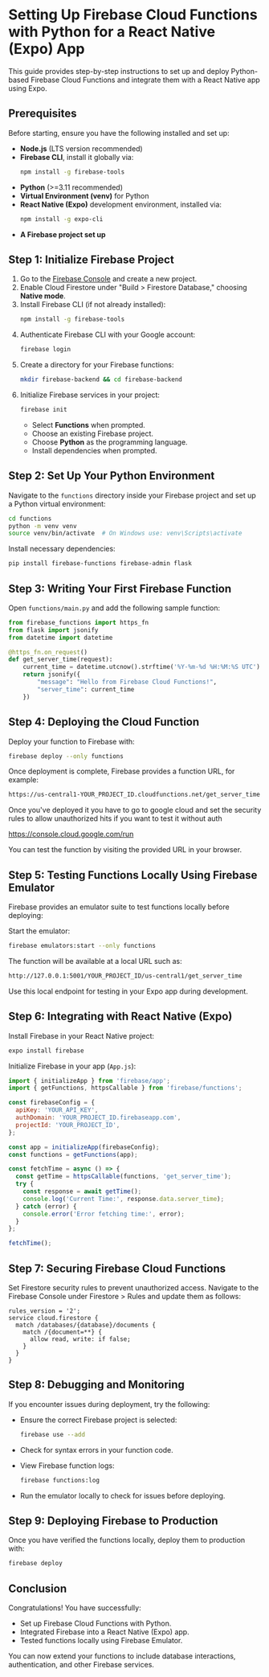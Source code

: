 # Setting Up Firebase Cloud Functions with Python for a React Native (Expo) App

This guide provides step-by-step instructions to set up and deploy Python-based Firebase Cloud Functions and integrate them with a React Native app using Expo.

## Prerequisites

Before starting, ensure you have the following installed and set up:

- **Node.js** (LTS version recommended)
- **Firebase CLI**, install it globally via:
  ```bash
  npm install -g firebase-tools
  ```
- **Python** (>=3.11 recommended)
- **Virtual Environment (venv)** for Python
- **React Native (Expo)** development environment, installed via:
  ```bash
  npm install -g expo-cli
  ```
- **A Firebase project set up**

## Step 1: Initialize Firebase Project

1. Go to the [Firebase Console](https://console.firebase.google.com/) and create a new project.
2. Enable Cloud Firestore under "Build > Firestore Database," choosing **Native mode**.
3. Install Firebase CLI (if not already installed):
   ```bash
   npm install -g firebase-tools
   ```
4. Authenticate Firebase CLI with your Google account:
   ```bash
   firebase login
   ```
5. Create a directory for your Firebase functions:
   ```bash
   mkdir firebase-backend && cd firebase-backend
   ```
6. Initialize Firebase services in your project:
   ```bash
   firebase init
   ```
   - Select **Functions** when prompted.
   - Choose an existing Firebase project.
   - Choose **Python** as the programming language.
   - Install dependencies when prompted.

## Step 2: Set Up Your Python Environment

Navigate to the `functions` directory inside your Firebase project and set up a Python virtual environment:

```bash
cd functions
python -m venv venv
source venv/bin/activate  # On Windows use: venv\Scripts\activate
```

Install necessary dependencies:

```bash
pip install firebase-functions firebase-admin flask
```

## Step 3: Writing Your First Firebase Function

Open `functions/main.py` and add the following sample function:

```python
from firebase_functions import https_fn
from flask import jsonify
from datetime import datetime

@https_fn.on_request()
def get_server_time(request):
    current_time = datetime.utcnow().strftime('%Y-%m-%d %H:%M:%S UTC')
    return jsonify({
        "message": "Hello from Firebase Cloud Functions!",
        "server_time": current_time
    })
```

## Step 4: Deploying the Cloud Function

Deploy your function to Firebase with:

```bash
firebase deploy --only functions
```

Once deployment is complete, Firebase provides a function URL, for example:

```bash
https://us-central1-YOUR_PROJECT_ID.cloudfunctions.net/get_server_time
```

Once you've deployed it you have to go to google cloud and set the security rules to allow unauthorized hits if you want to test it without auth

https://console.cloud.google.com/run

You can test the function by visiting the provided URL in your browser.

## Step 5: Testing Functions Locally Using Firebase Emulator

Firebase provides an emulator suite to test functions locally before deploying:

Start the emulator:

```bash
firebase emulators:start --only functions
```

The function will be available at a local URL such as:

```bash
http://127.0.0.1:5001/YOUR_PROJECT_ID/us-central1/get_server_time
```

Use this local endpoint for testing in your Expo app during development.

## Step 6: Integrating with React Native (Expo)

Install Firebase in your React Native project:

```bash
expo install firebase
```

Initialize Firebase in your app (`App.js`):

```javascript
import { initializeApp } from 'firebase/app';
import { getFunctions, httpsCallable } from 'firebase/functions';

const firebaseConfig = {
  apiKey: 'YOUR_API_KEY',
  authDomain: 'YOUR_PROJECT_ID.firebaseapp.com',
  projectId: 'YOUR_PROJECT_ID',
};

const app = initializeApp(firebaseConfig);
const functions = getFunctions(app);

const fetchTime = async () => {
  const getTime = httpsCallable(functions, 'get_server_time');
  try {
    const response = await getTime();
    console.log('Current Time:', response.data.server_time);
  } catch (error) {
    console.error('Error fetching time:', error);
  }
};

fetchTime();
```

## Step 7: Securing Firebase Cloud Functions

Set Firestore security rules to prevent unauthorized access. Navigate to the Firebase Console under Firestore > Rules and update them as follows:

```
rules_version = '2';
service cloud.firestore {
  match /databases/{database}/documents {
    match /{document=**} {
      allow read, write: if false;
    }
  }
}
```

## Step 8: Debugging and Monitoring

If you encounter issues during deployment, try the following:

- Ensure the correct Firebase project is selected:

  ```bash
  firebase use --add
  ```

- Check for syntax errors in your function code.
- View Firebase function logs:

  ```bash
  firebase functions:log
  ```

- Run the emulator locally to check for issues before deploying.

## Step 9: Deploying Firebase to Production

Once you have verified the functions locally, deploy them to production with:

```bash
firebase deploy
```

## Conclusion

Congratulations! You have successfully:

- Set up Firebase Cloud Functions with Python.
- Integrated Firebase into a React Native (Expo) app.
- Tested functions locally using Firebase Emulator.

You can now extend your functions to include database interactions, authentication, and other Firebase services.
